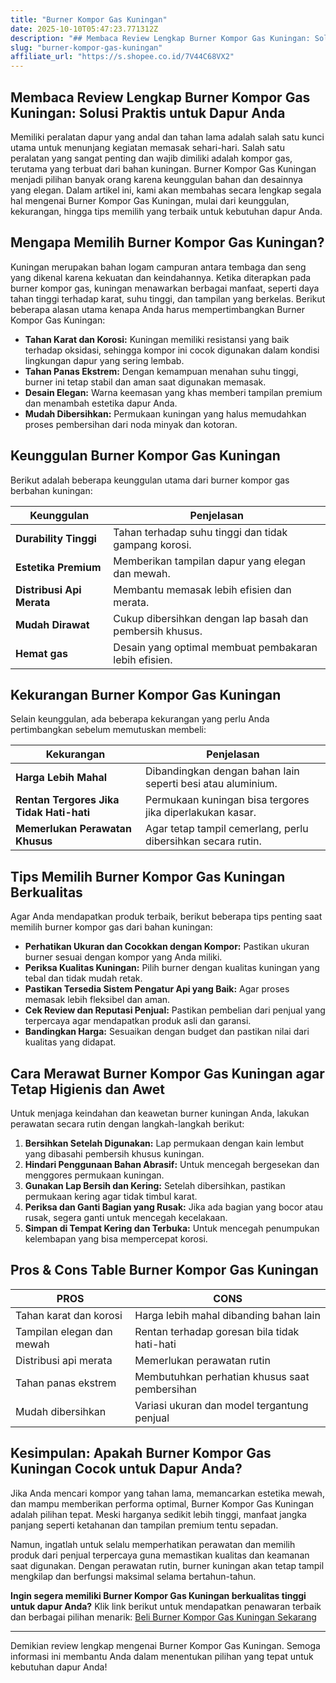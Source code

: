 ```yaml
---
title: "Burner Kompor Gas Kuningan"
date: 2025-10-10T05:47:23.771312Z
description: "## Membaca Review Lengkap Burner Kompor Gas Kuningan: Solusi Praktis untuk Dapur Anda..."
slug: "burner-kompor-gas-kuningan"
affiliate_url: "https://s.shopee.co.id/7V44C68VX2"
---
```

## Membaca Review Lengkap Burner Kompor Gas Kuningan: Solusi Praktis untuk Dapur Anda

Memiliki peralatan dapur yang andal dan tahan lama adalah salah satu kunci utama untuk menunjang kegiatan memasak sehari-hari. Salah satu peralatan yang sangat penting dan wajib dimiliki adalah kompor gas, terutama yang terbuat dari bahan kuningan. Burner Kompor Gas Kuningan menjadi pilihan banyak orang karena keunggulan bahan dan desainnya yang elegan. Dalam artikel ini, kami akan membahas secara lengkap segala hal mengenai Burner Kompor Gas Kuningan, mulai dari keunggulan, kekurangan, hingga tips memilih yang terbaik untuk kebutuhan dapur Anda.

## Mengapa Memilih Burner Kompor Gas Kuningan?

Kuningan merupakan bahan logam campuran antara tembaga dan seng yang dikenal karena kekuatan dan keindahannya. Ketika diterapkan pada burner kompor gas, kuningan menawarkan berbagai manfaat, seperti daya tahan tinggi terhadap karat, suhu tinggi, dan tampilan yang berkelas. Berikut beberapa alasan utama kenapa Anda harus mempertimbangkan Burner Kompor Gas Kuningan:

- **Tahan Karat dan Korosi:** Kuningan memiliki resistansi yang baik terhadap oksidasi, sehingga kompor ini cocok digunakan dalam kondisi lingkungan dapur yang sering lembab.
- **Tahan Panas Ekstrem:** Dengan kemampuan menahan suhu tinggi, burner ini tetap stabil dan aman saat digunakan memasak.
- **Desain Elegan:** Warna keemasan yang khas memberi tampilan premium dan menambah estetika dapur Anda.
- **Mudah Dibersihkan:** Permukaan kuningan yang halus memudahkan proses pembersihan dari noda minyak dan kotoran.

## Keunggulan Burner Kompor Gas Kuningan

Berikut adalah beberapa keunggulan utama dari burner kompor gas berbahan kuningan:

| **Keunggulan**                    | **Penjelasan**                                               |
|----------------------------------|--------------------------------------------------------------|
| **Durability Tinggi**            | Tahan terhadap suhu tinggi dan tidak gampang korosi.       |
| **Estetika Premium**              | Memberikan tampilan dapur yang elegan dan mewah.           |
| **Distribusi Api Merata**        | Membantu memasak lebih efisien dan merata.                  |
| **Mudah Dirawat**                 | Cukup dibersihkan dengan lap basah dan pembersih khusus.  |
| **Hemat gas**                     | Desain yang optimal membuat pembakaran lebih efisien.     |

## Kekurangan Burner Kompor Gas Kuningan

Selain keunggulan, ada beberapa kekurangan yang perlu Anda pertimbangkan sebelum memutuskan membeli:

| **Kekurangan**                    | **Penjelasan**                                               |
|----------------------------------|--------------------------------------------------------------|
| **Harga Lebih Mahal**            | Dibandingkan dengan bahan lain seperti besi atau aluminium. |
| **Rentan Tergores Jika Tidak Hati-hati** | Permukaan kuningan bisa tergores jika diperlakukan kasar. |
| **Memerlukan Perawatan Khusus**  | Agar tetap tampil cemerlang, perlu dibersihkan secara rutin. |

## Tips Memilih Burner Kompor Gas Kuningan Berkualitas

Agar Anda mendapatkan produk terbaik, berikut beberapa tips penting saat memilih burner kompor gas dari bahan kuningan:

- **Perhatikan Ukuran dan Cocokkan dengan Kompor:** Pastikan ukuran burner sesuai dengan kompor yang Anda miliki.
- **Periksa Kualitas Kuningan:** Pilih burner dengan kualitas kuningan yang tebal dan tidak mudah retak.
- **Pastikan Tersedia Sistem Pengatur Api yang Baik:** Agar proses memasak lebih fleksibel dan aman.
- **Cek Review dan Reputasi Penjual:** Pastikan pembelian dari penjual yang terpercaya agar mendapatkan produk asli dan garansi.
- **Bandingkan Harga:** Sesuaikan dengan budget dan pastikan nilai dari kualitas yang didapat.

## Cara Merawat Burner Kompor Gas Kuningan agar Tetap Higienis dan Awet

Untuk menjaga keindahan dan keawetan burner kuningan Anda, lakukan perawatan secara rutin dengan langkah-langkah berikut:

1. **Bersihkan Setelah Digunakan:** Lap permukaan dengan kain lembut yang dibasahi pembersih khusus kuningan.
2. **Hindari Penggunaan Bahan Abrasif:** Untuk mencegah bergesekan dan menggores permukaan kuningan.
3. **Gunakan Lap Bersih dan Kering:** Setelah dibersihkan, pastikan permukaan kering agar tidak timbul karat.
4. **Periksa dan Ganti Bagian yang Rusak:** Jika ada bagian yang bocor atau rusak, segera ganti untuk mencegah kecelakaan.
5. **Simpan di Tempat Kering dan Terbuka:** Untuk mencegah penumpukan kelembapan yang bisa mempercepat korosi.

## Pros & Cons Table Burner Kompor Gas Kuningan

| **PROS**                                       | **CONS**                                         |
|------------------------------------------------|--------------------------------------------------|
| Tahan karat dan korosi                        | Harga lebih mahal dibanding bahan lain         |
| Tampilan elegan dan mewah                     | Rentan terhadap goresan bila tidak hati-hati  |
| Distribusi api merata                          | Memerlukan perawatan rutin                     |
| Tahan panas ekstrem                           | Membutuhkan perhatian khusus saat pembersihan |
| Mudah dibersihkan                             | Variasi ukuran dan model tergantung penjual   |

## Kesimpulan: Apakah Burner Kompor Gas Kuningan Cocok untuk Dapur Anda?

Jika Anda mencari kompor yang tahan lama, memancarkan estetika mewah, dan mampu memberikan performa optimal, Burner Kompor Gas Kuningan adalah pilihan tepat. Meski harganya sedikit lebih tinggi, manfaat jangka panjang seperti ketahanan dan tampilan premium tentu sepadan.

Namun, ingatlah untuk selalu memperhatikan perawatan dan memilih produk dari penjual terpercaya guna memastikan kualitas dan keamanan saat digunakan. Dengan perawatan rutin, burner kuningan akan tetap tampil mengkilap dan berfungsi maksimal selama bertahun-tahun.

**Ingin segera memiliki Burner Kompor Gas Kuningan berkualitas tinggi untuk dapur Anda?** Klik link berikut untuk mendapatkan penawaran terbaik dan berbagai pilihan menarik: [Beli Burner Kompor Gas Kuningan Sekarang](https://s.shopee.co.id/7V44C68VX2)

---

Demikian review lengkap mengenai Burner Kompor Gas Kuningan. Semoga informasi ini membantu Anda dalam menentukan pilihan yang tepat untuk kebutuhan dapur Anda!